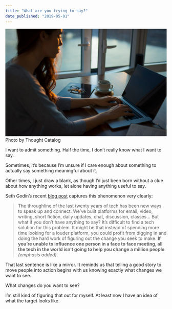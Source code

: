 ```yaml
---
title: "What are you trying to say?"
date_published: "2019-05-01"
---
```


![what are you trying to say nick ang blog](images/what-are-you-trying-to-say-nick-ang-blog-1024x683.jpg) Photo by Thought Catalog

I want to admit something. Half the time, I don’t really know what I want to say.

Sometimes, it’s because I’m unsure if I care enough about something to actually say something meaningful about it.

Other times, I just draw a blank, as though I’d just been born without a clue about how anything works, let alone having anything useful to say.

Seth Godin’s recent [blog post](https://seths.blog/2019/04/on-finding-something-to-say/) captures this phenomenon very clearly:

> The throughline of the last twenty years of tech has been new ways to speak up and connect. We’ve built platforms for email, video, writing, short fiction, daily updates, chat, discussion, classes… But what if you don’t have anything to say? It’s difficult to find a tech solution for this problem. It might be that instead of spending more time looking for a louder platform, you could profit from digging in and doing the hard work of figuring out the change you seek to make. **If you’re unable to influence one person in a face to face meeting, all the tech in the world isn’t going to help you change a million people** _(emphasis added)_.

That last sentence is like a mirror. It reminds us that telling a good story to move people into action begins with us knowing exactly what changes we want to see.

What changes do you want to see?

I’m still kind of figuring that out for myself. At least now I have an idea of what the target looks like.
